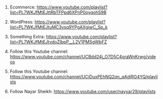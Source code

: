 
1. Ecommerce: https://www.youtube.com/playlist?list=PL7WKJfMtEJttRbTFPpd6XPnP0oyqohS9B

2. WordPress: https://www.youtube.com/playlist?list=PL7WKJfMtEJtuMC3vsq9YPgAXgiwC_Sp_k

3. Something Extra: https://www.youtube.com/playlist?list=PL7WKJfMtEJtvdoZIbpP__L2V1PMSgWbFZ

4. Follow this Youtube channel: https://www.youtube.com/channel/UCBdd24j_O7D5C4oraWnKrwg/videos

5. Follow this Youtube channel: https://www.youtube.com/channel/UCjDuxPEhNQ2qn_qAdjRG4YQ/playlists

6. Follow Nayar Sheikh: https://www.youtube.com/user/nayyar29/playlists
